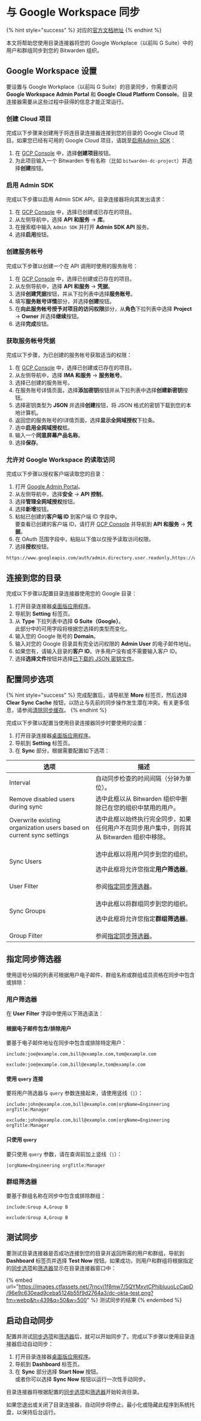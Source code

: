 # 与 Google Workspace 同步

{% hint style="success" %}
对应的[官方文档地址](https://bitwarden.com/help/article/gsuite-directory/)
{% endhint %}

本文将帮助您使用目录连接器将您的 Google Workplace（以前叫 G Suite）中的用户和群组同步到您的 Bitwarden 组织。

## Google Workspace 设置 <a href="#google-workspace-setup" id="google-workspace-setup"></a>

要设置与 Google Workplace（以前叫 G Suite）的目录同步，你需要访问 **Google Workspace Admin Portal** 和 **Google Cloud Platform Console**。目录连接器需要从这些过程中获得的信息才能正常运行。

### 创建 Cloud 项目 <a href="#create-a-cloud-project" id="create-a-cloud-project"></a>

完成以下步骤来创建用于将连目录连接器连接到您的目录的 Google Cloud 项目。如果您已经有可用的 Google Cloud 项目，请跳至[启用Admin SDK](sync-with-google-workspace.md#enable-admin-sdk)：

1. 在 [GCP Console](https://console.cloud.google.com/home) 中，选择**创建项目**按钮。
2. 为此项目输入一个 Bitwarden 专有名称（比如 `bitwarden-dc-project`）并选择**创建**按钮。

### 启用 Admin SDK <a href="#enable-admin-sdk" id="enable-admin-sdk"></a>

完成以下步骤以启用 Admin SDK API，目录连接器将向其发出请求：

1. 在 [GCP Console](https://console.cloud.google.com/home) 中，选择已创建或已存在的项目。
2. 从左侧导航中，选择 **API 和服务** → **库**。
3. 在搜索框中输入 `Admin SDK` 并打开 **Admin SDK API** 服务。
4. 选择**启用**按钮。

### 创建服务帐号 <a href="#create-service-account" id="create-service-account"></a>

完成以下步骤以创建一个在 API 调用时使用的服务账号：

1. 在 [GCP Console](https://console.cloud.google.com/home) 中，选择已创建或已存在的项目。
2. 从左侧导航中，选择 **API 和服务** → **凭据**。
3. 选择**创建凭据**按钮，并从下拉列表中选择**服务账号**。
4. 填写**服务账号详情**部分，并选择**创建**按钮。
5. 在**向此服务帐号授予对项目的访问权限**部分，从**角色**下拉列表中选择 **Project** → **Owner** 并选择**继续**按钮。
6. 选择**完成**按钮。

### 获取服务帐号凭据 <a href="#obtain-service-account-credentials" id="obtain-service-account-credentials"></a>

完成以下步骤，为已创建的服务帐号获取适当的权限：

1. 在 [GCP Console](https://console.cloud.google.com/home) 中，选择已创建或已存在的项目。
2. 从左侧导航中，选择 **IMA 和服务** → **服务账号**。
3. 选择已创建的服务账号。
4. 在服务账号详情页面，选择**添加密钥**按钮并从下拉列表中选择**创建新密钥**按钮。
5. 选择密钥类型为 **JSON** 并选择**创建**按钮，将 JSON 格式的密钥下载到您的本地计算机。
6. 返回您的服务账号的I详情页面，选择**显示全网域授权**下拉条。
7. 选中**启用全网域授权**框。
8. 输入一个**同意屏幕产品名称**。
9. 选择**保存**。

### 允许对 Google Workspace 的读取访问 <a href="#allow-read-access-to-google-workspace" id="allow-read-access-to-google-workspace"></a>

完成以下步骤以授权客户端读取您的目录：

1. 打开 [Google Admin Portal](https://admin.google.com/u/5/ac/home)。
2. 从左侧导航中，选择**安全** → **API 控制**。
3. 选择**管理全网域授权**按钮。
4. 选择**新增**按钮。
5. 粘帖已创建的**客户端 ID** 到客户端 ID 字段中。\
   要查看已创建的客户端 ID，请打开 [GCP Console](https://console.cloud.google.com/home) 并导航到 **API 和服务** → **凭据**。
6. 在 OAuth 范围字段中，粘贴以下值以仅授予读取访问权限。
7. 选择**授权**按钮。

```
https://www.googleapis.com/auth/admin.directory.user.readonly,https://www.googleapis.com/auth/admin.directory.group.readonly,https://www.googleapis.com/auth/admin.directory.group.member.readonly
```

## 连接到您的目录 <a href="#connect-to-your-directory" id="connect-to-your-directory"></a>

完成以下步骤以配置目录连接器使用您的 Google 目录：

1. 打开目录连接器[桌面版应用程序](directory-connector-desktop-app.md)。
2. 导航到 **Setting** 标签页。
3. 从 **Type** 下拉列表中选择 **G Suite（Google）**。\
   此部分中的可用字段将根据您选择的类型而变化。
4. 输入您的 Google 账号的 **Domain**。
5. 输入对您的 Google 目录具有完全访问权限的 **Admin User** 的电子邮件地址。
6. 如果您有，请输入目录的**客户 ID**。许多用户没有或不需要输入客户 ID。
7. 选择**选择文件**按钮并选择[已下载的 JSON  密钥文件](sync-with-google-workspace.md#Obtain-Service-Account-Credentials-)。

## 配置同步选项 <a href="#configure-sync-options" id="configure-sync-options"></a>

{% hint style="success" %}
完成配置后，请导航至 **More** 标签页，然后选择 **Clear Sync Cache** 按钮，以防止与先前的同步操作发生潜在冲突。有关更多信息，请参阅[清除同步缓存](clear-sync-cache.md)。
{% endhint %}

完成以下步骤以配置当使用目录连接器同步时要使用的设置：

1. 打开目录连接器[桌面版应用程序](directory-connector-desktop-app.md)。
2. 导航到 **Setting** 标签页。
3. 在 **Sync** 部分，根据需要配置如下选项：

| 选项                                                                   | 描述                                                                     |
| -------------------------------------------------------------------- | ---------------------------------------------------------------------- |
| Interval                                                             | 自动同步检查的时间间隔（分钟为单位）。                                                    |
| Remove disabled users during sync                                    | 选中此框以从 Bitwarden 组织中删除已在您的组织中禁用的用户。                                    |
| Overwrite existing organization users based on current sync settings | 选中此框以始终执行完全同步，如果任何用户不在同步用户集中，则将其从 Bitwarden 组织中移除。                     |
| Sync Users                                                           | <p>选中此框以将用户同步到您的组织。</p><p></p><p>选中此框将允许您指定<strong>用户筛选器</strong>。</p> |
| User Filter                                                          | 参阅[指定同步筛选器](sync-with-google-workspace.md#specify-sync-filters)。       |
| Sync Groups                                                          | <p>选中此框以将群组同步到您的组织。</p><p></p><p>选中此框将允许您指定<strong>群组筛选器</strong>。</p> |
| Group Filter                                                         | 参阅[指定同步筛选器](sync-with-google-workspace.md#specify-sync-filters)。       |

## 指定同步筛选器 <a href="#specify-sync-filters" id="specify-sync-filters"></a>

使用逗号分隔的列表可根据用户电子邮件、群组名称或群组成员资格在同步中包含或排除：

### 用户筛选器 <a href="#user-filters" id="user-filters"></a>

在 **User Filter** 字段中使用以下筛选语法：

#### 根据电子邮件包含/排除用户 <a href="#include-exclude-users-by-email" id="include-exclude-users-by-email"></a>

要基于电子邮件地址在同步中包含或排除特定用户：

```systemd
include:joe@example.com,bill@example.com,tom@example.com
```

```systemd
exclude:joe@example.com,bill@example,tom@example.com
```

#### 使用 `query` 连接 <a href="#concatenate-with-query" id="concatenate-with-query"></a>

要将用户筛选器与 `query` 参数连接起来，请使用竖线（`|`）：

```systemd
include:john@example.com,bill@example.com|orgName=Engineering orgTitle:Manager
```

```systemd
exclude:john@example.com,bill@example.com|orgName=Engineering orgTitle:Manager
```

#### 只使用 `query` <a href="#use-only-query" id="use-only-query"></a>

要只使用 `query` 参数，请在查询前加上竖线（`|`）：

```systemd
|orgName=Engineering orgTitle:Manager
```

### 群组筛选器 <a href="#group-filters" id="group-filters"></a>

要基于群组名称在同步中包含或排除群组：

```systemd
include:Group A,Group B
```

```systemd
exclude:Group A,Group B
```

## 测试同步 <a href="#test-a-sync" id="test-a-sync"></a>

要测试目录连接器是否成功连接到您的目录并返回所需的用户和群组，导航到 **Dashboard** 标签页并选择 **Test Now** 按钮。如果成功，则用户和群组将根据指定的[同步选项](sync-with-active-directory-or-ldap.md#configure-sync-options)和[筛选器](sync-with-active-directory-or-ldap.md#specify-sync-filters)显示在目录连接器窗口中：

{% embed url="https://images.ctfassets.net/7rncvj1f8mw7/5QYMxvtCPhjbluuoLcCapD/96e9c630ead9ceba5124b55f9d2764a3/dc-okta-test.png?fm=webp&h=439&q=50&w=500" %}
测试同步的结果
{% endembed %}

## 启动自动同步 <a href="#start-automatic-sync" id="start-automatic-sync"></a>

配置并测试[同步选项](sync-with-active-directory-or-ldap.md#configure-sync-options)和[筛选器](sync-with-active-directory-or-ldap.md#specify-sync-filters)后，就可以开始同步了。完成以下步骤以使用目录连接器启动自动同步：

1. 打开目录连接器[桌面版应用程序](directory-connector-desktop-app.md)。
2. 导航到 **Dashboard** 标签页。
3. 在 **Sync** 部分选择 **Start Now** 按钮。\
   或者你可以选择 **Sync Now** 按钮以运行一次性手动同步。

目录连接器将根据配置的[同步选项](sync-with-active-directory-or-ldap.md#configure-sync-options)和[筛选器](sync-with-active-directory-or-ldap.md#specify-sync-filters)开始轮询目录。

如果您退出或关闭了目录连接器，自动同步将停止。最小化或隐藏此程序到系统托盘，以保持后台运行。
